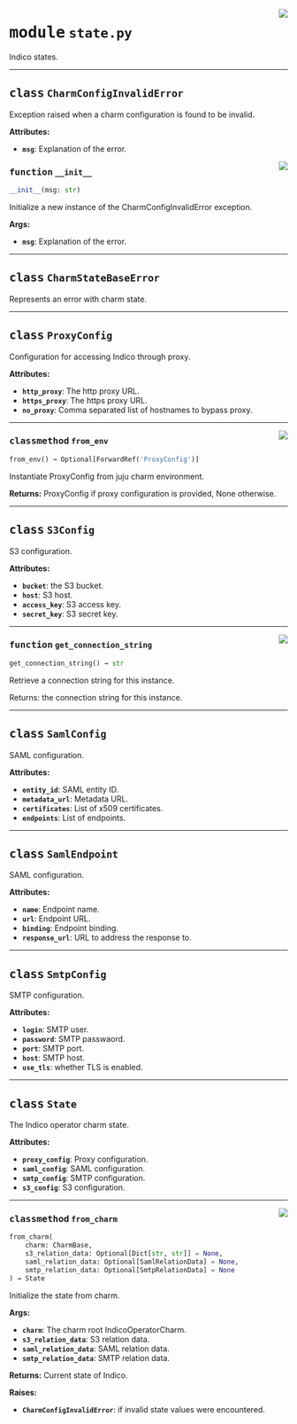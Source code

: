 <!-- markdownlint-disable -->

<a href="../src/state.py#L0"><img align="right" style="float:right;" src="https://img.shields.io/badge/-source-cccccc?style=flat-square"></a>

# <kbd>module</kbd> `state.py`
Indico states. 



---

## <kbd>class</kbd> `CharmConfigInvalidError`
Exception raised when a charm configuration is found to be invalid. 



**Attributes:**
 
 - <b>`msg`</b>:  Explanation of the error. 

<a href="../src/state.py#L31"><img align="right" style="float:right;" src="https://img.shields.io/badge/-source-cccccc?style=flat-square"></a>

### <kbd>function</kbd> `__init__`

```python
__init__(msg: str)
```

Initialize a new instance of the CharmConfigInvalidError exception. 



**Args:**
 
 - <b>`msg`</b>:  Explanation of the error. 





---

## <kbd>class</kbd> `CharmStateBaseError`
Represents an error with charm state. 





---

## <kbd>class</kbd> `ProxyConfig`
Configuration for accessing Indico through proxy. 



**Attributes:**
 
 - <b>`http_proxy`</b>:  The http proxy URL. 
 - <b>`https_proxy`</b>:  The https proxy URL. 
 - <b>`no_proxy`</b>:  Comma separated list of hostnames to bypass proxy. 




---

<a href="../src/state.py#L53"><img align="right" style="float:right;" src="https://img.shields.io/badge/-source-cccccc?style=flat-square"></a>

### <kbd>classmethod</kbd> `from_env`

```python
from_env() → Optional[ForwardRef('ProxyConfig')]
```

Instantiate ProxyConfig from juju charm environment. 



**Returns:**
  ProxyConfig if proxy configuration is provided, None otherwise. 


---

## <kbd>class</kbd> `S3Config`
S3 configuration. 



**Attributes:**
 
 - <b>`bucket`</b>:  the S3 bucket. 
 - <b>`host`</b>:  S3 host. 
 - <b>`access_key`</b>:  S3 access key. 
 - <b>`secret_key`</b>:  S3 secret key. 




---

<a href="../src/state.py#L86"><img align="right" style="float:right;" src="https://img.shields.io/badge/-source-cccccc?style=flat-square"></a>

### <kbd>function</kbd> `get_connection_string`

```python
get_connection_string() → str
```

Retrieve a connection string for this instance. 

Returns: the connection string for this instance. 


---

## <kbd>class</kbd> `SamlConfig`
SAML configuration. 



**Attributes:**
 
 - <b>`entity_id`</b>:  SAML entity ID. 
 - <b>`metadata_url`</b>:  Metadata URL. 
 - <b>`certificates`</b>:  List of x509 certificates. 
 - <b>`endpoints`</b>:  List of endpoints. 





---

## <kbd>class</kbd> `SamlEndpoint`
SAML configuration. 



**Attributes:**
 
 - <b>`name`</b>:  Endpoint name. 
 - <b>`url`</b>:  Endpoint URL. 
 - <b>`binding`</b>:  Endpoint binding. 
 - <b>`response_url`</b>:  URL to address the response to. 





---

## <kbd>class</kbd> `SmtpConfig`
SMTP configuration. 



**Attributes:**
 
 - <b>`login`</b>:  SMTP user. 
 - <b>`password`</b>:  SMTP passwaord. 
 - <b>`port`</b>:  SMTP port. 
 - <b>`host`</b>:  SMTP host. 
 - <b>`use_tls`</b>:  whether TLS is enabled. 





---

## <kbd>class</kbd> `State`
The Indico operator charm state. 



**Attributes:**
 
 - <b>`proxy_config`</b>:  Proxy configuration. 
 - <b>`saml_config`</b>:  SAML configuration. 
 - <b>`smtp_config`</b>:  SMTP configuration. 
 - <b>`s3_config`</b>:  S3 configuration. 




---

<a href="../src/state.py#L167"><img align="right" style="float:right;" src="https://img.shields.io/badge/-source-cccccc?style=flat-square"></a>

### <kbd>classmethod</kbd> `from_charm`

```python
from_charm(
    charm: CharmBase,
    s3_relation_data: Optional[Dict[str, str]] = None,
    saml_relation_data: Optional[SamlRelationData] = None,
    smtp_relation_data: Optional[SmtpRelationData] = None
) → State
```

Initialize the state from charm. 



**Args:**
 
 - <b>`charm`</b>:  The charm root IndicoOperatorCharm. 
 - <b>`s3_relation_data`</b>:  S3 relation data. 
 - <b>`saml_relation_data`</b>:  SAML relation data. 
 - <b>`smtp_relation_data`</b>:  SMTP relation data. 



**Returns:**
 Current state of Indico. 



**Raises:**
 
 - <b>`CharmConfigInvalidError`</b>:  if invalid state values were encountered. 


